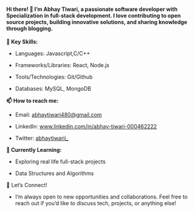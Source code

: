 #### Hi there! 👋 I’m Abhay Tiwari, a passionate software developer with Specialization in full-stack development. I love contributing to open source projects, building innovative solutions, and sharing knowledge through blogging.

**🌟 Key Skills:**

- Languages: Javascript,C/C++

- Frameworks/Libraries: React, Node.js

- Tools/Technologies: Git/Github

- Databases: MySQL, MongoDB


**📫 How to reach me:**

- Email: abhaytiwari480@gmail.com

- LinkedIn: www.linkedin.com/in/abhay-tiwari-000462222

- Twitter: [abhaytiwarii_](https://x.com/abhaytiwarii_)

**🌱 Currently Learning:**

- Exploring real life full-stack projects

- Data Structures and Algorithms

💬 Let’s Connect!

- I’m always open to new opportunities and collaborations. Feel free to reach out if you’d like to discuss tech, projects, or anything else!


